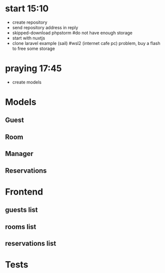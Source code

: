 # start 15:10

* create repository
* send repository address in reply
* skipped-download phpstorm #do not have enough storage
* start with nuxtjs
* clone laravel example (sail) #wsl2 (internet cafe pc) problem, buy a flash to free some storage

# praying 17:45


* create models

# Models

## Guest

## Room

## Manager

## Reservations


# Frontend

## guests list

## rooms list

## reservations list


# Tests




